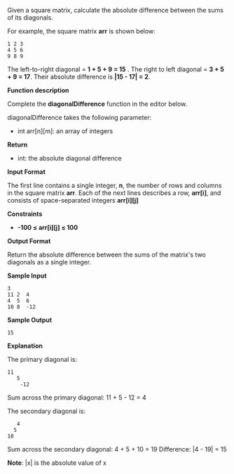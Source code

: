 Given a square matrix, calculate the absolute difference between the sums of its diagonals.

For example, the square matrix **arr** is shown below:

    1 2 3
    4 5 6
    9 8 9

The left-to-right diagonal = **1 + 5 + 9 = 15**
. The right to left diagonal = **3 + 5 + 9 = 17**. Their absolute difference is
**|15 - 17| = 2**.

**Function description**

Complete the **diagonalDifference** function in the editor below.

diagonalDifference takes the following parameter:

* int arr[n][m]: an array of integers

**Return**

* int: the absolute diagonal difference

**Input Format**

The first line contains a single integer, **n**, the number of rows and columns in the square matrix **arr**.
Each of the next lines describes a row, **arr[i]**, and consists of space-separated integers **arr[i][j]**

**Constraints**

* **-100 ≤ arr[i][j] ≤ 100**

**Output Format**

Return the absolute difference between the sums of the matrix's two diagonals as a single integer.

**Sample Input**

    3
    11 2  4
    4  5  6
    10 8  -12

**Sample Output**

    15

**Explanation**

The primary diagonal is:

    11
       5
        -12

Sum across the primary diagonal: 11 + 5 - 12 = 4

The secondary diagonal is:

       4
      5
    10

Sum across the secondary diagonal: 4 + 5 + 10 = 19
Difference: |4 - 19| = 15

**Note**: |x| is the absolute value of x